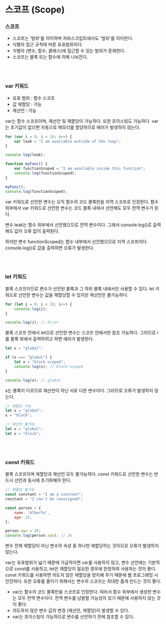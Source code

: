 # 스코프 (Scope)

### 스코프

- 스코프는 '범위'를 의미하며 자바스크립트에서도 '범위'를 의미한다.
- 식별자 접근 규칙에 따른 유효범위이다.
- 식별자 (변수, 함수, 클래스)에 접근할 수 있는 범위가 존재한다.
- 스코프는 블록 또는 함수에 의해 나눠진다.

</br>

</br>

### var 키워드

- 유효 범위 : 함수 스코프
- 값 재할당 : 가능
- 재선언 : 가능

var는 함수 스코프이며, 재선언 및 재할당이 가능하다. 또한 호이스팅도 가능하다. var는 초기값이 없으면 자동으로 메모리를 할당하므로 에러가 발생하지 않는다.

```javascript
for (var i = 0; i < 10; i++) {
	var leak = "I am available outside of the loop";
}

console.log(leak);

function myFunc() {
	var functionScoped = "I am available inside this function";
	console.log(functionScoped);
}

myFunc();
console.log(functionScoped);
```

var 키워드로 선언한 변수는 오직 함수의 코드 블록만을 지역 스코프로 인정한다. 함수 외부에서 var 키워드로 선언한 변수는 코드 블록 내에서 선언해도 모두 전역 변수가 된다.

변수 leak는 함수 외부에서 선언했으므로 전역 변수이다. 그래서 console.log()로 출력해도 값이 오류 없이 출력된다.

하지만 변수 functionScoped는 함수 내부에서 선언했으므로 지역 스코프이다. console.log()로 값을 출력하면 오류가 발생한다.

</br>

</br>

### let 키워드

블록 스코프이므로 변수가 선언된 블록과 그 하위 블록 내에서만 사용할 수 있다. let 키워드로 선언한 변수는 값을 재할당할 수 있지만 재선언은 불가능하다.

```javascript
for (let i = 0; i < 10; i++) {
	console.log(i);
}

console.log(i); // Error
```

블록 스코프 안에서 let으로 선언한 변수는 스코프 안에서만 참조 가능하다. 그러므로 i를 블록 밖에서 출력하려고 하면 에러가 발생한다.

```javascript
let x = "global";

if (x === "global") {
    let x = "block-scoped";
    console.log(x); // block-scoped
}

console.log(x); // global
```

x는 블록이 다르므로 재선언이 아닌 서로 다른 변수이다. 그러므로 오류가 발생하지 않는다.

```javascript
// 재할당 가능
let x = "global";
x = "block";

// 재선언 불가능
let x = "global";
let x = "block";
```

</br>

</br>

### const 키워드

블록 스코프이며 재할당과 재선언 모두 불가능하다. const 키워드로 선언한 변수는 반드시 선언과 동시에 초기화해야 한다.

```javascript
// 재할당 불가능
const constant = "I am a constant";
constant = "I can't be reassigned";

const person = {
	name: 'Alberto',
	age: 25,
};

person.age = 26;
console.log(person.age); // 26
```

변수 전체 재할당이 아닌 변수의 속성 중 하나만 재할당하는 것이므로 오류가 발생하지 않는다.

var는 유효범위가 넓기 때문에 가급적이면 var를 사용하지 않고, 변수 선언에는 기본적으로 const를 사용하고, let은 재할당이 필요한 경우에 한정하여 사용하는 것이 좋다. const 키워드를 사용하면 의도치 않은 재할당을 방지해 주기 때문에 웹 프로그래밍 시 안전하다. 또한 오류를 줄이기 위해서는 변수의 스코프는 최대한 좁게 만드는 것이 좋다.

- var는 함수의 코드 블록만을 스코프로 인정한다. 따라서 함수 외부에서 생성한 변수는 모두 전역 변수이다. 전역 변수를 남발할 가능성이 있기 때문에 사용하지 않는 것이 좋다.
- 의도하지 않은 변수 값의 변경 (재선언, 재할당)이 발생할 수 있다.
- var는 호이스팅이 가능하므로 변수를 선언하기 전에 참조할 수 있다.